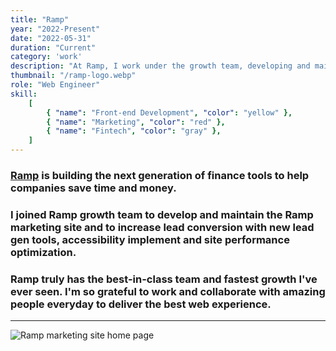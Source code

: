 ```yaml
---
title: "Ramp"
year: "2022-Present"
date: "2022-05-31"
duration: "Current"
category: 'work'
description: "At Ramp, I work under the growth team, developing and maintaining Ramp.com (our marketing site) to drive more organic traffic, increase lead conversion, and establish a strong web presence in the fintech industry."
thumbnail: "/ramp-logo.webp"
role: "Web Engineer"
skill:
    [
        { "name": "Front-end Development", "color": "yellow" },
        { "name": "Marketing", "color": "red" },
        { "name": "Fintech", "color": "gray" },
    ]
---
```


### [Ramp](https://ramp.com) is building the next generation of finance tools to help companies save time and money.

### I joined Ramp growth team to develop and maintain the Ramp marketing site and to increase lead conversion with new lead gen tools, accessibility implement and site performance optimization.

### Ramp truly has the best-in-class team and fastest growth I've ever seen. I'm so grateful to work and collaborate with amazing people everyday to deliver the best web experience. 

<hr/>

<img src="/ramp/ramp-front-page.webp" alt="Ramp marketing site home page" style="margin-bottom: 40px">

<br/>


